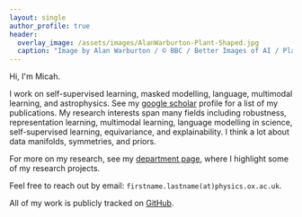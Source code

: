 ```yaml
---
layout: single
author_profile: true
header:
  overlay_image: /assets/images/AlanWarburton-Plant-Shaped.jpg
  caption: "Image by Alan Warburton / © BBC / Better Images of AI / Plant / CC-BY 4.0"
---
```


Hi, I'm Micah. 

I work on self-supervised learning, masked modelling, language, multimodal learning, and astrophysics. See my [google scholar](https://scholar.google.com/citations?user=Q7ziv7YAAAAJ) profile for a list of my publications. My research interests span many fields including robustness, representation learning, multimodal learning, language modelling in science, self-supervised learning, equivariance, and explainability. I think a lot about data manifolds, symmetries, and priors.

For more on my research, see my [department page](https://www.physics.ox.ac.uk/our-people/bowlesm), where I highlight some of my research projects.

Feel free to reach out by email: `firstname.lastname(at)physics.ox.ac.uk`.



All of my work is publicly tracked on [GitHub](https://github.com/mb010).

